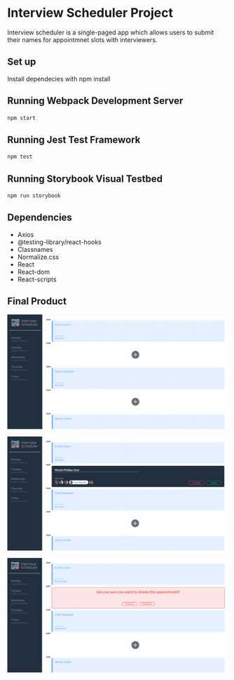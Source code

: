 # Interview Scheduler Project

Interview scheduler is a single-paged app which allows users to submit their names for appointmnet slots with interviewers.

## Set up
 Install dependecies with npm install

## Running Webpack Development Server
```sh
npm start
```
## Running Jest Test Framework
```sh
npm test
```
## Running Storybook Visual Testbed
```sh 
npm run storybook
```
## Dependencies

- Axios
- @testing-library/react-hooks
- Classnames
- Normalize.css
- React
- React-dom
- React-scripts

## Final Product

!["Main page of app"](https://github.com/rphillipsosei/scheduler/blob/master/docs/home.png)

!["Adding of student name for appointment slot"](https://github.com/rphillipsosei/scheduler/blob/master/docs/schedule-appt.png)

!["Confirmation page before deletion"](https://github.com/rphillipsosei/scheduler/blob/master/docs/delete-appt.png)
